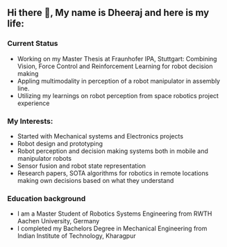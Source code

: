 ## Hi there 👋, My name is Dheeraj and here is my life:

### Current Status
- Working on my Master Thesis at Fraunhofer IPA, Stuttgart: Combining Vision, Force Control and Reinforcement Learning for robot decision making 
- Appling multimodality in perception of a robot manipulator in assembly line.
- Utilizing my learnings on robot perception from space robotics project experience

### My Interests:
- Started with Mechanical systems and Electronics projects
- Robot design and prototyping 
- Robot perception and decision making systems both in mobile and manipulator robots
- Sensor fusion and robot state representation
- Research papers, SOTA algorithms for robotics in remote locations making own decisions based on what they understand

### Education background
- I am a Master Student of Robotics Systems Engineering from RWTH Aachen University, Germany
- I completed my Bachelors Degree in Mechanical Engineering from Indian Institute of Technology, Kharagpur

<!--
**Unnon97/Unnon97** is a ✨ _special_ ✨ repository because its `README.md` (this file) appears on your GitHub profile.

Here are some ideas to get you started:

- 🔭 I’m currently working on ...
- 🌱 I’m currently learning ...
- 👯 I’m looking to collaborate on ...
- 🤔 I’m looking for help with ...
- 💬 Ask me about ...
- 📫 How to reach me: ...
- 😄 Pronouns: ...
- ⚡ Fun fact: ...
-->
